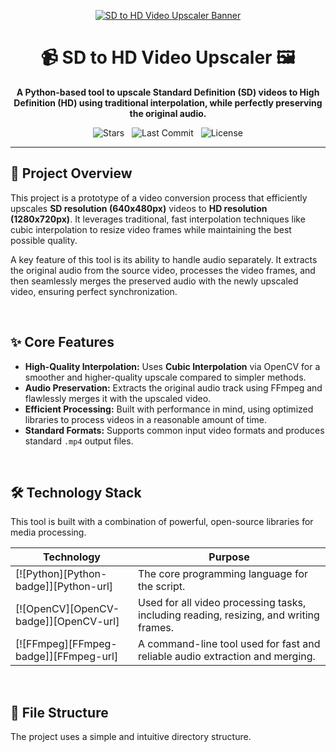 <p align="center">
  <a href="https://github.com/Brajesh31/Video-quality-conversion-SD-to-HD--main">
    <img src="https://raw.githubusercontent.com/Brajesh31/asset/main/video-upscaler-banner.png" alt="SD to HD Video Upscaler Banner">
  </a>
</p>

<div align="center">

# 📹 SD to HD Video Upscaler 🖼️

**A Python-based tool to upscale Standard Definition (SD) videos to High Definition (HD) using traditional interpolation, while perfectly preserving the original audio.**

</div>

<p align="center">
  <img src="https://img.shields.io/github/stars/Brajesh31/Video-quality-conversion-SD-to-HD-?style=for-the-badge&color=gold" alt="Stars">
  &nbsp;
  <img src="https://img.shields.io/github/last-commit/Brajesh31/Video-quality-conversion-SD-to-HD-?style=for-the-badge&color=blue" alt="Last Commit">
  &nbsp;
  <img src="https://img.shields.io/github/license/Brajesh31/Video-quality-conversion-SD-to-HD-?style=for-the-badge&color=green" alt="License">
</p>

---

## 🎯 Project Overview

This project is a prototype of a video conversion process that efficiently upscales **SD resolution (640x480px)** videos to **HD resolution (1280x720px)**. It leverages traditional, fast interpolation techniques like cubic interpolation to resize video frames while maintaining the best possible quality.

A key feature of this tool is its ability to handle audio separately. It extracts the original audio from the source video, processes the video frames, and then seamlessly merges the preserved audio with the newly upscaled video, ensuring perfect synchronization.

<br>

## ✨ Core Features

* **High-Quality Interpolation:** Uses **Cubic Interpolation** via OpenCV for a smoother and higher-quality upscale compared to simpler methods.
* **Audio Preservation:** Extracts the original audio track using FFmpeg and flawlessly merges it with the upscaled video.
* **Efficient Processing:** Built with performance in mind, using optimized libraries to process videos in a reasonable amount of time.
* **Standard Formats:** Supports common input video formats and produces standard `.mp4` output files.

<br>

## 🛠️ Technology Stack

This tool is built with a combination of powerful, open-source libraries for media processing.

| Technology                                                                                                               | Purpose                                                                          |
| ------------------------------------------------------------------------------------------------------------------------ | -------------------------------------------------------------------------------- |
| [![Python][Python-badge]][Python-url]                                                                                    | The core programming language for the script.                                    |
| [![OpenCV][OpenCV-badge]][OpenCV-url]                                                                                    | Used for all video processing tasks, including reading, resizing, and writing frames. |
| [![FFmpeg][FFmpeg-badge]][FFmpeg-url]                                                                                    | A command-line tool used for fast and reliable audio extraction and merging. |

<br>

## 📁 File Structure

The project uses a simple and intuitive directory structure.
